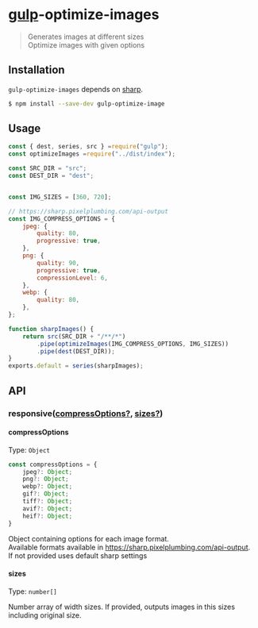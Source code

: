 # [gulp](http://gulpjs.com)-optimize-images 

> Generates images at different sizes <br>
> Optimize images with given options

## Installation

`gulp-optimize-images` depends on [sharp](https://github.com/lovell/sharp).



```sh
$ npm install --save-dev gulp-optimize-image
```

## Usage

```js
const { dest, series, src } =require("gulp");
const optimizeImages =require("../dist/index");

const SRC_DIR = "src";
const DEST_DIR = "dest";


const IMG_SIZES = [360, 720];

// https://sharp.pixelplumbing.com/api-output
const IMG_COMPRESS_OPTIONS = {
    jpeg: {
        quality: 80,
        progressive: true,
    },
    png: {
        quality: 90,
        progressive: true,
        compressionLevel: 6,
    },
    webp: {
        quality: 80,
    },
};

function sharpImages() {
    return src(SRC_DIR + "/**/*")
        .pipe(optimizeImages(IMG_COMPRESS_OPTIONS, IMG_SIZES))
        .pipe(dest(DEST_DIR));
}
exports.default = series(sharpImages);

```

## API

### responsive([compressOptions?](#compressOptions), [sizes?](#sizes))

#### compressOptions
Type: `Object` 
```ts
const compressOptions = {
	jpeg?: Object;
	png?: Object;
	webp?: Object;
	gif?: Object;
	tiff?: Object;
	avif?: Object;
	heif?: Object;
}
```
Object containing options for each image format. <br>
Available formats available in https://sharp.pixelplumbing.com/api-output. <br>
If not provided uses default sharp settings

#### sizes
Type: `number[]` 

Number array of width sizes. If provided, outputs images in this sizes including original size.



